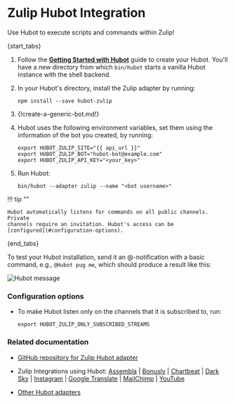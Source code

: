 # Zulip Hubot Integration

Use Hubot to execute scripts and commands within Zulip!

{start_tabs}

1. Follow the [**Getting Started with Hubot**][getting-started] guide
   to create your Hubot. You'll have a new directory from which `bin/hubot`
   starts a vanilla Hubot instance with the shell backend.

1. In your Hubot's directory, install the Zulip adapter by running:

      `npm install --save hubot-zulip`

1. {!create-a-generic-bot.md!}

1. Hubot uses the following environment variables, set them using the
   information of the bot you created, by running:

    ```
    export HUBOT_ZULIP_SITE="{{ api_url }}"
    export HUBOT_ZULIP_BOT="hubot-bot@example.com"
    export HUBOT_ZULIP_API_KEY="<your_key>"
    ```

1. Run Hubot:

    `bin/hubot --adapter zulip --name "<bot username>"`

!!! tip ""

    Hubot automatically listens for commands on all public channels. Private
    channels require an invitation. Hubot's access can be
    [configured](#configuration-options).

{end_tabs}

To test your Hubot installation, send it an @-notification with a
basic command, e.g., `@Hubot pug me`, which should produce a
result like this:

![Hubot message](/static/images/integrations/hubot/001.png)

### Configuration options

* To make Hubot listen only on the channels that it is subscribed to, run:

     `export HUBOT_ZULIP_ONLY_SUBSCRIBED_STREAMS`

### Related documentation

* [GitHub repository for Zulip Hubot adapter][hubot-zulip]

* Zulip Integrations using Hubot: [Assembla](/integrations/doc/assembla) |
  [Bonusly](/integrations/doc/bonusly) |
  [Chartbeat](/integrations/doc/chartbeat) |
  [Dark Sky](/integrations/doc/darksky) |
  [Instagram](/integrations/doc/instagram) |
  [Google Translate](/integrations/doc/google-translate) |
  [MailChimp](/integrations/doc/mailchimp) |
  [YouTube](/integrations/doc/youtube)

* [Other Hubot adapters][other-adapters]

[hubot-zulip]: https://github.com/zulip/hubot-zulip
[getting-started]: https://hubot.github.com/docs/#getting-started-with-hubot
[other-adapters]: https://github.com/search?q=topic%3Ahubot-adapter&type=Repositories
